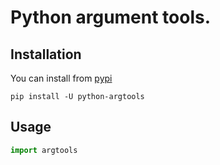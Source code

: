 # Python argument tools.

## Installation

You can install from [pypi](https://pypi.org/project/python-argtools/)

```console
pip install -U python-argtools
```

## Usage

```python
import argtools
```
